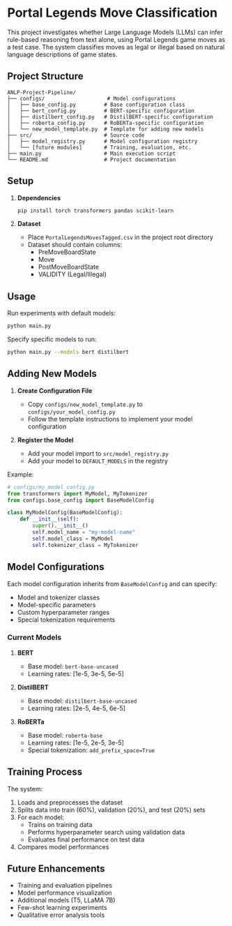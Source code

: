 # Portal Legends Move Classification

This project investigates whether Large Language Models (LLMs) can infer rule-based reasoning from text alone, using Portal Legends game moves as a test case. The system classifies moves as legal or illegal based on natural language descriptions of game states.

## Project Structure

```
ANLP-Project-Pipeline/
├── configs/                    # Model configurations
│   ├── base_config.py         # Base configuration class
│   ├── bert_config.py         # BERT-specific configuration
│   ├── distilbert_config.py   # DistilBERT-specific configuration
│   ├── roberta_config.py      # RoBERTa-specific configuration
│   └── new_model_template.py  # Template for adding new models
├── src/                       # Source code
│   ├── model_registry.py      # Model configuration registry
│   └── [future modules]       # Training, evaluation, etc.
├── main.py                    # Main execution script
└── README.md                  # Project documentation
```

## Setup

1. **Dependencies**
   ```bash
   pip install torch transformers pandas scikit-learn
   ```

2. **Dataset**
   - Place `PortalLegendsMovesTagged.csv` in the project root directory
   - Dataset should contain columns:
     - PreMoveBoardState
     - Move
     - PostMoveBoardState
     - VALIDITY (Legal/Illegal)

## Usage

Run experiments with default models:
```bash
python main.py
```

Specify specific models to run:
```bash
python main.py --models bert distilbert
```

## Adding New Models

1. **Create Configuration File**
   - Copy `configs/new_model_template.py` to `configs/your_model_config.py`
   - Follow the template instructions to implement your model configuration

2. **Register the Model**
   - Add your model import to `src/model_registry.py`
   - Add your model to `DEFAULT_MODELS` in the registry

Example:
```python
# configs/my_model_config.py
from transformers import MyModel, MyTokenizer
from configs.base_config import BaseModelConfig

class MyModelConfig(BaseModelConfig):
    def __init__(self):
        super().__init__()
        self.model_name = "my-model-name"
        self.model_class = MyModel
        self.tokenizer_class = MyTokenizer
```

## Model Configurations

Each model configuration inherits from `BaseModelConfig` and can specify:
- Model and tokenizer classes
- Model-specific parameters
- Custom hyperparameter ranges
- Special tokenization requirements

### Current Models

1. **BERT**
   - Base model: `bert-base-uncased`
   - Learning rates: [1e-5, 3e-5, 5e-5]

2. **DistilBERT**
   - Base model: `distilbert-base-uncased`
   - Learning rates: [2e-5, 4e-5, 6e-5]

3. **RoBERTa**
   - Base model: `roberta-base`
   - Learning rates: [1e-5, 2e-5, 3e-5]
   - Special tokenization: `add_prefix_space=True`

## Training Process

The system:
1. Loads and preprocesses the dataset
2. Splits data into train (60%), validation (20%), and test (20%) sets
3. For each model:
   - Trains on training data
   - Performs hyperparameter search using validation data
   - Evaluates final performance on test data
4. Compares model performances

## Future Enhancements

- Training and evaluation pipelines
- Model performance visualization
- Additional models (T5, LLaMA 7B)
- Few-shot learning experiments
- Qualitative error analysis tools

